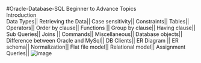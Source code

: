 #Oracle-Database-SQL Beginner to Advance 
Topics                          
Introduction                        
Data Types||
Retrieving the Data||
Case sensitivity||
Constraints||
Tables||
Operators||
Order by clause||
Functions ||
Group by clause||
Having clause||
Sub Queries||
Joins ||
Commands||
Miscellaneous||
Database objects||
Difference between Oracle and MySql||
DB Clients||
ER Diagram ||
ER schema||
Normalization|| 
Flat file model||
Relational model||
Assignment Queries||
![image](https://user-images.githubusercontent.com/126503294/222977309-692c70ad-e9b2-4f09-b133-62375e834b2d.png)
